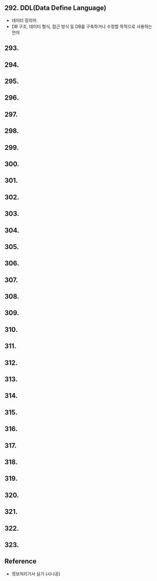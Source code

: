 ## 292. DDL(Data Define Language)
- 데이터 정의어
- DB 구조, 데이터 형식, 접근 방식 등 DB를 구축하거나 수정할 목적으로 사용하는 언어

## 293. 

## 294. 

## 295. 

## 296. 

## 297. 

## 298. 

## 299. 

## 300. 

## 301. 

## 302. 

## 303. 

## 304. 

## 305. 

## 306. 

## 307. 

## 308. 

## 309. 

## 310. 

## 311. 

## 312. 

## 313. 

## 314. 

## 315. 

## 316. 

## 317. 

## 318. 

## 319. 

## 320. 

## 321. 

## 322. 

## 323. 



## Reference
- 정보처리기사 실기 (시나공)